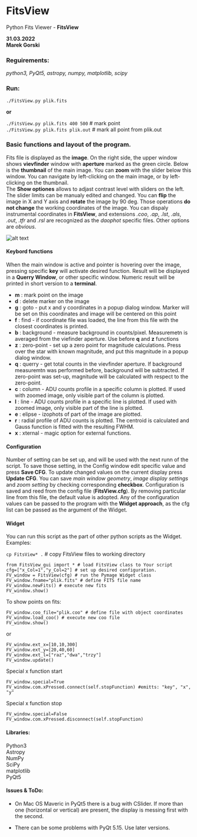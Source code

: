 # FitsView
Python Fits Viewer - **FitsView**

**31.03.2022**  
**Marek Gorski** 

### Reguirements:
*python3, PyQt5, astropy, numpy, matplotlib, scipy*  

### Run:

```console
./FitsView.py plik.fits 
```
**or**  

```./FitsView.py plik.fits 400 500```  #  mark point  
```./FitsView.py plik.fits plik.out```  #  mark all point from plik.out  


### Basic functions and layout of the program.

Fits file is displayed as the **image**. On the right side, the upper window shows **vievfinder** window with **aperture** marked as the green circle. Below is the **thumbnail** of the main image. You can **zoom** with the slider below this window. You can navigate by left-clicking on the main image, or by left-clicking on the thumbnail.  
The **Show optiones** allows to adjast contrast level with sliders on the left. The slider limits can be manualy edited and changed. You can **flip** the image in X and Y axis and **rotate** the image by 90 deg. Those operations **do not change** the working coordinates of the image. You can dispaly instrumental coordinates in **FitsView**, and extensions *.coo*, *.ap*, *.lst*, *.als*, *.out*, *.tfr* and *.rsl* are recognized as the *daophot* specific files. Other options are *obvious*.

![alt text](fv_window.png "FitsView window")

#### Keybord functions

When the main window is active and pointer is hovering over the image, pressing specific **key** will activate desired function. Result will be displayed in a **Querry Window**, or other specific window. Numeric result will be printed in short version to a **terminal**.

*   **m** : mark point on the image
*   **d** : delete marker on the image
*   **g** : goto - put x and y coordinates in a popup dialog window. Marker will be set on this coordinates and image will be centered on this point
*   **f** : find - if coordinate file was loaded, the line from this file with the closest coordinates is printed.
*   **b** : background - measure background in counts/pixel. Measuremetn is averaged from the viefinder aperture. Use before **q** and **z** functions
*   **z** : zero-point - set up a zero point for magnitude calculations. Press over the star with known magnitude, and put this magnitude in a popup dialog window.
*   **q** : querry - get total counts in the vievfinder aperture. If background measuremtn was performed before, background will be subtracted. If zero-point was set-up, magnitude will be calculated with respect to the zero-point.
*   **c** : column - ADU counts profile in a specific column is plotted. If used with zoomed image, only visible part of the column is plotted.
*   **l** : line - ADU counts profile in a specific line is plotted. If used with zoomed image, only visible part of the line is plotted.
*   **e** : elipse - izophots of part of the image are plotted.
*   **r** : radial profile of ADU counts is plotted. The centroid is calculated and Gauss function is fitted with the resulting FWHM.
*   **x** : xternal - magic option for external functions.

#### Configuration

Number of setting can be set up, and will be used with the next runn of the script. 
To save those setting, in the Config window edit specific value and press **Save CFG**. To update changed values on the current display press **Update CFG**. You can save *main window geometry*, *image display settings* and *zoom setting* by checking corresponding **checkbox**. 
Configuration is saved and reed from the config file (**FitsView.cfg**). By removing particular line from this file, the default value is adopted. Any of the configuration values can be passed to the program with the **Widget approach**, as the cfg list can be passed as the argument of the Widget.

#### Widget

You can run this script as the part of other python scripts as the Widget. 
Examples: 


`cp FitsView* .` # copy FitsView files to working directory 

```
from FitsView_gui import * # load FitsView class to Your script 
cfg=["x_Col=1","y_Col=2"] # set up desired configuration. 
FV_window = FitsView(cfg) # run the Pymage Widget class 
FV_window.fname="plik.fits" # define FITS file name 
FV_window.newFits() # execute new fits 
FV_window.show() 
```
To show points on fits:
```
FV_window.coo_file="plik.coo" # define file with object coordinates 
FV_window.load_coo() # execute new coo file 
FV_window.show() 
```
or
```
FV_window.ext_x=[10,10,300] 
FV_window.ext_y=[20,40,60] 
FV_window.ext_l=["raz","dwa","trzy"] 
FV_window.update() 
```
Special x function start 
```
FV_window.special=True 
FV_window.com.xPressed.connect(self.stopFunction) #emitts: "key", "x", "y" 
```
Special x function stop 
```
FV_window.special=False 
FV_window.com.xPressed.disconnect(self.stopFunction) 
```


#### Libraries:

Python3  
Astropy  
NumPy  
SciPy  
matplotlib  
PyQt5

#### Issues & ToDo:

*   On Mac OS Maveric in PyQt5 there is a bug with CSlider. If more than one (horizontal or vertical) are present, the display is messing first with the second.  

*   There can be some problems with PyQt 5.15\. Use later versions.
